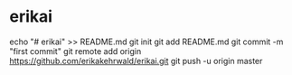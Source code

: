 # erikai
echo "# erikai" >> README.md
  git init
  git add README.md
  git commit -m "first commit"
  git remote add origin https://github.com/erikakehrwald/erikai.git
  git push -u origin master
  
